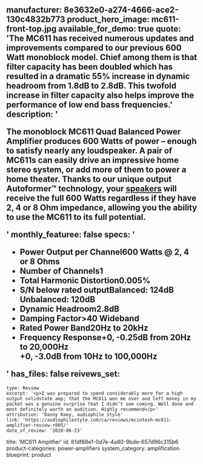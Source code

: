 manufacturer: 8e3632e0-a274-4666-ace2-130c4832b773
product_hero_image: mc611-front-top.jpg
available_for_demo: true
quote: 'The MC611 has received numerous updates and improvements compared to our previous 600 Watt monoblock model. Chief among them is that filter capacity has been doubled which has resulted in a dramatic 55% increase in dynamic headroom from 1.8dB to 2.8dB. This twofold increase in filter capacity also helps improve the performance of low end bass frequencies.'
description: '<p>The monoblock MC611 Quad Balanced Power Amplifier produces 600 Watts of power – enough to satisfy nearly any loudspeaker. A pair of MC611s can easily drive an impressive home stereo system, or add more of them to power a home theater. Thanks to our unique output Autoformer™ technology, your&nbsp;<a href="https://www.mcintoshlabs.com/products/speakers">speakers</a>&nbsp;will receive the full 600 Watts regardless if they have 2, 4 or 8 Ohm impedance, allowing you the ability to use the MC611 to its full potential.</p>'
monthly_featuree: false
specs: '<ul><li>Power Output per Channel600 Watts @ 2, 4 or 8 Ohms</li><li>Number of Channels1</li><li>Total Harmonic Distortion0.005%</li><li>S/N below rated outputBalanced: 124dB<br>Unbalanced: 120dB</li><li>Dynamic Headroom2.8dB</li><li>Damping Factor&gt;40 Wideband</li><li>Rated Power Band20Hz to 20kHz</li><li>Frequency Response+0, -0.25dB from 20Hz to 20,000Hz<br>+0, -3.0dB from 10Hz to 100,000Hz</li></ul>'
has_files: false
reivews_set:
  -
    type: Review
    excerpt: '<p>I was prepared to spend considerably more for a high output solidstate amp; that the MC611 won me over and left money in my pocket was a genuine surprise that I didn’t see coming. Well done and most definitely worth an audition. Highly recommend</p>'
    attribution: 'Danny Kaey, audiophile style'
    link: 'https://audiophilestyle.com/ca/reviews/mcintosh-mc611-amplifier-review-r805/'
    date_of_review: '2020-06-23'
title: 'MC611 Amplifier'
id: 81df88e1-0d7e-4a80-9bde-657d96c315b6
product-categories: power-amplifiers
system_category: amplification
blueprint: product
